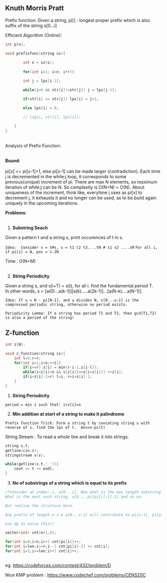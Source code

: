 ## Knuth Morris Pratt 

Prefix function: Given a string, p[i] : longest proper prefix which is also suffix of the string s[0...i] 

Efficient Algorithm (Online): 

```cpp
int p[n];

void prefixfunc(string &s){
        
        int n = sz(s);
        
    	for(int i=1; i<n; i++){

		int j = lps[i-1];

		while(j>0 && str[i]!=str[j]) j = lps[j-1];

		if(str[i] == str[j]) lps[i] = j+1;

		else lps[i] = 0;
		
		// log(i, str[i], lps[i]);

	}
}
```
</br>
Analysis of Prefix Function: 
</br>
</br>

**Bound**: 
</br>
</br>
pi[x] <= pi[x-1]+1, else pi[x-1] can be made larger (contradiction).
Each time j is decremented in the while:j loop, it corresponds to some previous(unique) increment of pi. There are max N elements, so maximum iteration of while:j can be N. So complexity is O(N+N) = O(N). About uniqueness of the increment, think like, everytime j uses as pi[x] to decrement j, it exhausts it and no longer can be used, as to be build again uniquely in the upcoming iterations.

**Problems**:
</br>
</br>

1. **Substring Seach**

Given a pattern t and a string s, print occurences of t in s.

```Idea:  Consider x = t#s, x = t1 t2 t3....tN # s1 s2 ....sM```
```For all i, if pi[i] = N, pos = i-2N```

Time : O(N+M)
</br>
</br>

2. **String Periodicity**

Given a string s, and s(i+T) = s(i), for all i. find the fundamental period T.</br>
In other words, s = [a(0)...a(k-1)][a(k).....a(2k-1)]...[a(N-k)....a(N-1)]. 
</br>

```Idea: If u = N - pi[N-1], and u divides N, s[0...u-1] is the compressed periodic string, otherwise no period exists.```

```Periodicity Lemma: If a string has period T1 and T2, then gcd(T1,T2) is also a period of the string!```

## Z-function

```cpp
int z[N];

void z_function(string &s){
    int l=0,r=0;
    for(int i=1;i<n;++i){
        if(i<=r) z[i] = min(r-i-1,z[i-l]);
        while(i+z[i]<n && s[z[i]]==s[i+z[i]]) ++z[i];
        if(i+z[i]-1>r) l=i, r=i+z[i]-1;
    }
}
```

1. **String Periodicity**

```period = min i such that: i+z[i]=n```

2. **Min addition at start of a string to make it palindrome**

`Prefix function Trick: Form a string t by concating string s with reverse of s. find the lps of t.  Ans=n-pi(t)`

String Stream : To read a whole line and break it into strings.
</br>
```cpp
string s,t;
getline(cin,s);
stringstream x(s);

while(getline(x,t,' ')){
    cout << t << endl;
}
```

3. **No of substrings of a string which is equal to its prefix**

```cpp
/*Consider at index::i, a[0...i]. Now what is the max length substring ending at i which is a prefix. Ans = pi[i] and the pref is a[0...pi[i]-1].
What is the next such string, a[0....pi[pi[i]-1]-1] and so on. 

But realize the structure here.

Any prefix of length x i.e a[0...x-1] will contribute to pi[x-1], pi[pi[x-1]-1], ......

Use dp to solve this*/

vector<int> cnt(n+1,0);

for(int i=0;i<n;i++) cnt[pi[i]]++;
for(int i=len;i>=0;i--) cnt[pi[i]-1] += cnt[i];
for(int i=1;i<=len;i++) cnt[i]++;
              
```
eg. https://codeforces.com/contest/432/problem/D


Nice KMP problem : https://www.codechef.com/problems/CENS20C